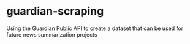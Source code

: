 # guardian-scraping
Using the Guardian Public API to create a dataset that can be used for future news summarization projects
